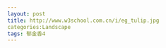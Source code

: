 ```yaml
---
layout: post
title: http://www.w3school.com.cn/i/eg_tulip.jpg
categories:Landscape
tags: 郁金香4
---
```

